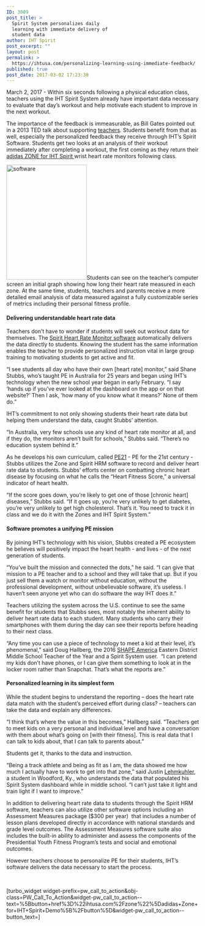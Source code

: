 ```yaml
---
ID: 3009
post_title: >
  Spirit System personalizes daily
  learning with immediate delivery of
  student data
author: IHT Spirit
post_excerpt: ""
layout: post
permalink: >
  https://ihtusa.com/personalizing-learning-using-immediate-feedback/
published: true
post_date: 2017-03-02 17:23:38
---
```

March 2, 2017 - Within six seconds following a physical education class, teachers using the IHT Spirit System already have important data necessary to evaluate that day’s workout and help motivate each student to improve in the next workout.

<span style="font-weight: 400;">The importance of the feedback is immeasurable, as Bill Gates pointed out in a 2013 TED talk about supporting </span><a href="https://www.youtube.com/watch?v=81Ub0SMxZQo"><span style="font-weight: 400;">teachers</span></a><span style="font-weight: 400;">. Students benefit from that as well, especially the personalized feedback they receive through IHT’s Spirit Software. Students get two looks at an analysis of their workout immediately after completing a workout, the first coming as they return their </span><a href="https://ihtusa.com/zone/"><span style="font-weight: 400;">adidas ZONE for IHT Spirit </span></a><span style="font-weight: 400;">wrist heart rate monitors following class. </span><!--more-->

<span style="font-weight: 400;"><a href="https://ihtusa.com/wp-content/uploads/2017/03/2016-12-11_0849web.jpg"><img class="size-medium wp-image-3017 alignleft" src="https://ihtusa.com/wp-content/uploads/2017/03/2016-12-11_0849web-210x300.jpg" alt="software" width="210" height="300" /></a>Students can see on the teacher’s computer screen an initial graph showing how long their heart rate measured in each zone. At the same time, students, teachers and parents receive a more detailed email analysis of data measured against a fully customizable series of metrics including their personal fitness profile.</span>
<h4><b>Delivering understandable heart rate data</b></h4>
<span style="font-weight: 400;">Teachers don’t have to wonder if students will seek out workout data for themselves. The </span><a href="https://ihtusa.com/spirit-system/assessment-software/"><span style="font-weight: 400;">Spirit Heart Rate Monitor software</span></a><span style="font-weight: 400;"> automatically delivers the data directly to students. Knowing the student has the same information enables the teacher to provide personalized instruction vital in large group training to motivating students to get active and fit. </span>

<span style="font-weight: 400;">“I see students all day who have their own [heart rate] monitor,” said Shane Stubbs, who’s taught PE in Australia for 25 years and began using IHT’s technology when the new school year began in early February. “I say ‘hands up if you’ve ever looked at the dashboard on the app or on that website?’ Then I ask, ‘how many of you know what it means?’ None of them do.”</span>

<span style="font-weight: 400;">IHT’s commitment to not only showing students their heart rate data but helping them understand the data, caught Stubbs’ attention.</span>

<span style="font-weight: 400;">“In Australia, very few schools use any kind of heart rate monitor at all, and if they do, the monitors aren’t built for schools,” Stubbs said. “There’s no education system behind it.”</span>

<span style="font-weight: 400;">As he develops his own curriculum, called </span><a href="https://www.pe21.com.au"><span style="font-weight: 400;">PE21</span></a><span style="font-weight: 400;"> - PE for the 21st century - Stubbs utilizes the Zone and Spirit HRM software to record and deliver heart rate data to students. Stubbs’ efforts center on combatting chronic heart disease by focusing on what he calls the “Heart Fitness Score,” a universal indicator of heart health.</span>

<span style="font-weight: 400;">“If the score goes down, you’re likely to get one of those [chronic heart] diseases,” Stubbs said. “If it goes up, you’re very unlikely to get diabetes, you’re very unlikely to get high cholesterol. That’s it. You need to track it in class and we do it with the Zones and IHT Spirit System.”</span>
<h4><b>Software promotes a unifying PE mission</b></h4>
<span style="font-weight: 400;">By joining IHT’s technology with his vision, Stubbs created a PE ecosystem he believes will positively impact the heart health - and lives - of the next generation of students.</span>

<span style="font-weight: 400;">“You’ve built the mission and connected the dots,” he said. “I can give that mission to a PE teacher and to a school and they will take that up. But if you just sell them a watch or monitor without education, without the professional development, without unbelievable software, it’s useless. I haven’t seen anyone yet who can do software the way IHT does it.”</span>

<span style="font-weight: 400;">Teachers utilizing the system across the U.S. continue to see the same benefit for students that Stubbs sees, most notably the inherent ability to deliver heart rate data to each student. Many students who carry their smartphones with them during the day can see their reports before heading to their next class.</span>

<span style="font-weight: 400;">“Any time you can use a piece of technology to meet a kid at their level, it’s phenomenal,” said Doug Hallberg, the 2016 </span><a href="http://www.shapeamerica.org/"><span style="font-weight: 400;">SHAPE America</span></a><span style="font-weight: 400;"> Eastern District Middle School Teacher of the Year and a Spirit System user.  “I can pretend my kids don’t have phones, or I can give them something to look at in the locker room rather than Snapchat. That’s what the reports are.”</span>
<h4><b>Personalized learning in its simplest form</b></h4>
<span style="font-weight: 400;">While the student begins to understand the reporting – does the heart rate data match with the student’s perceived effort during class? – teachers can take the data and explain any differences.</span>

<span style="font-weight: 400;">“I think that’s where the value in this becomes,” Hallberg said. “Teachers get to meet kids on a very personal and individual level and have a conversation with them about what’s going on [with their fitness]. This is real data that I can talk to kids about, that I can talk to parents about.”</span>

<span style="font-weight: 400;">Students get it, thanks to the data and instruction.</span>

<span style="font-weight: 400;">“Being a track athlete and being as fit as I am, the data showed me how much I actually have to work to get into that zone,” said Justin </span><a href="https://ihtusa.com/role-reversal-8th-grader-uses-spirit-system-data-teach-class-future-educators-works-p-e/"><span style="font-weight: 400;">Lehmkuhler</span></a><span style="font-weight: 400;">, a student in Woodford, Ky., who understands the data that populated his Spirit System dashboard while in middle school. “I can’t just take it light and train light if I want to improve.”</span>

<span style="font-weight: 400;">In addition to delivering heart rate data to students through the Spirit HRM software, teachers can also utilize other software options including an Assessment Measures package ($300 per year)  that includes a number of lesson plans developed directly in accordance with national standards and grade level outcomes. The Assessment Measures software suite also includes the built-in ability to administer and assess the components of the Presidential Youth Fitness Program’s tests and social and emotional outcomes. </span>

<span style="font-weight: 400;">However teachers choose to personalize PE for their students, IHT’s software delivers the data necessary to start the process.</span>

&nbsp;

[turbo_widget widget-prefix=pw_call_to_action&obj-class=PW_Call_To_Action&widget-pw_call_to_action--text=%5Bbutton+href%3D%22ihtusa.com%2Fzone%22%5Dadidas+Zone+for+IHT+Spirit+Demo%5B%2Fbutton%5D&widget-pw_call_to_action--button_text=]

&nbsp;

&nbsp;

&nbsp;

&nbsp;

&nbsp;

&nbsp;

&nbsp;

&nbsp;

&nbsp;

&nbsp;

&nbsp;